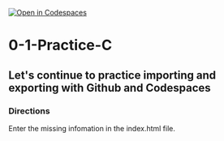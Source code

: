 [![Open in Codespaces](https://classroom.github.com/assets/launch-codespace-2972f46106e565e64193e422d61a12cf1da4916b45550586e14ef0a7c637dd04.svg)](https://classroom.github.com/open-in-codespaces?assignment_repo_id=20427228)
# 0-1-Practice-C

## Let's continue to practice importing and exporting with Github and Codespaces

### Directions
Enter the missing infomation in the index.html file.  
